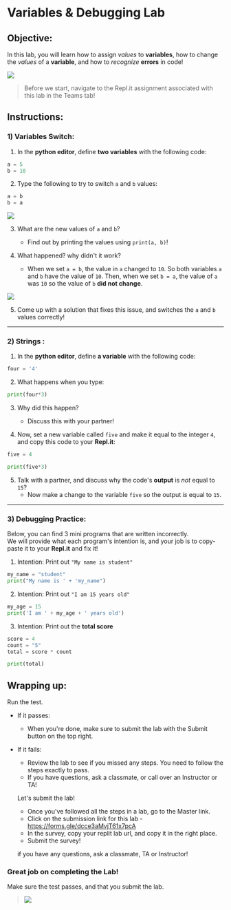 # Variables & Debugging Lab

## Objective: 
In this lab, you will learn how to assign *values* to **variables**, how to change the *values* of a **variable**, and how to *recognize* **errors** in code!




[![](https://gotvantage.com/wp-content/uploads/2017/09/abtest.gif)]()



> Before we start, navigate to the Repl.it assignment associated with this lab in the Teams tab!


## Instructions:

### 1) Variables Switch: 
1. In the **python editor**, define **two variables** with the following code:  
```python
a = 5
b = 10
```

2. Type the following to try to switch `a` and `b` values:
```python
a = b
b = a
```

[![](https://lh3.googleusercontent.com/GPGDnk2B09wllDTMf5kxDmxqNaI-oyYYtVeCNRQI93bNaUXrkZYSJVlMN_gqKZgtfQy-9EGZ6Y4Nl_Z7Zb4TLsFnRi6Fkn82WIhQc_3HNV527AQ3o8-6sgQqJiGeDLFdIAbphqM)]()

3. What are the new values of `a` and `b`? 
    - Find out by printing the values using `print(a, b)`!
    
4. What happened? why didn't it work?
    - When we set `a = b`, the value in `a` changed to `10`. So both variables `a` and `b` have the value of `10`. Then, when we set `b = a`, the value of `a` was `10` so the value of `b` **did not change**.

[![](https://lh6.googleusercontent.com/8_InDsh4L5c_np1x4e7zq5lA7YAzzQaV8AMrOL_aYsuKGssuODuCCur2KUHcgpA7AOIu7kaGl1pLN0p34KCqUi9mV5fPLYoBv9HYPhyrvsQKo3cm-pCHrs0yxC3_XaQPRSej0K0)]()

5. Come up with a solution that fixes this issue, and switches the `a` and `b` values correctly!

---
### 2) Strings : 
1. In the **python editor**, define **a variable** with the following code:  
```python
four = '4'
```

2. What happens when you type:
```python
print(four*3)
```
3. Why did this happen?
    - Discuss this with your partner!

4. Now, set a new variable called `five` and make it equal to the integer `4`, and copy this code to your **Repl.it**:
```python
five = 4

print(five*3)
```

5. Talk with a partner, and discuss why the code's **output** is *not* equal to `15`? 
    - Now make a change to the variable `five` so the output *is* equal to `15`.
   
---
### 3) Debugging Practice: 
Below, you can find 3 mini programs that are written incorrectly.  
We will provide what each program's intention is, and your job is to copy-paste it to your **Repl.it** and fix it!  

1. Intention: Print out `"My name is student"`
```python
my_name = "student"
print("My name is ' + 'my_name")
```  

2. Intention: Print out `"I am 15 years old"`  
```python
my_age = 15
print('I am ' + my_age + ' years old')
```  

3. Intention: Print out the **total score**
```python
score = 4
count = "5"
total = score * count

print(total)
```

## Wrapping up:
Run the test.

- If it passes:
    - When you're done, make sure to submit the lab with the Submit button on the top right.
- If it fails:
    - Review the lab to see if you missed any steps. You need to follow the steps exactly to pass.
    - If you have questions, ask a classmate, or call over an Instructor or TA!
 
  Let's submit the lab!
    - Once you've followed all the steps in a lab, go to the Master link.
    - Click on the submission link for this lab - https://forms.gle/dcce3aMvjT61x7pcA  
    - In the survey, copy your replit lab url, and copy it in the right place.
    - Submit the survey!

    if you have any questions, ask a classmate, TA or Instructor!


### Great job on completing the Lab!

Make sure the test passes, and that you submit the lab.

> [![](https://i.pinimg.com/originals/d4/20/4d/d4204d385da2a67b114644def349713d.gif)]()
